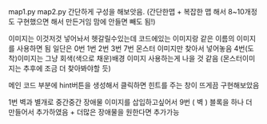 map1.py map2.py 간단하게 구성을 해보앗음. (간단한맵 + 복잡한 맵 해서 8~10개정도 구현했으면 해서 만든거임 맘에 안들면 빼도 됨!)

이미지는 이것저것 넣어놔서 헷갈릴수있는데 코드에있는 이미지랑 같은 이름의 이미지를 사용하면 됨 일단은 0번 1번 2번 3번 7번 몬스터 이미지만 찾아서 넣어놓음 4번(도착)이미지는 그냥 회색(색으로 채운)배경 이미지 사용하는게 나을 것 같음
(몬스터이미지는 추후에 조금 더 찾아봐야할 듯)

메인 코드 부분에 hint버튼을 생성해서 클릭하면 힌트를 주는 창이 뜨게끔 구현해보았음

1번 벽과 별개로 중간중간 장애물 이미지를 삽입하고싶어서 9번 ( 벽 ) 블록을 하나 더 만들어서 추가하였음 + 더많은 장애물을 원한다면 추가가능
